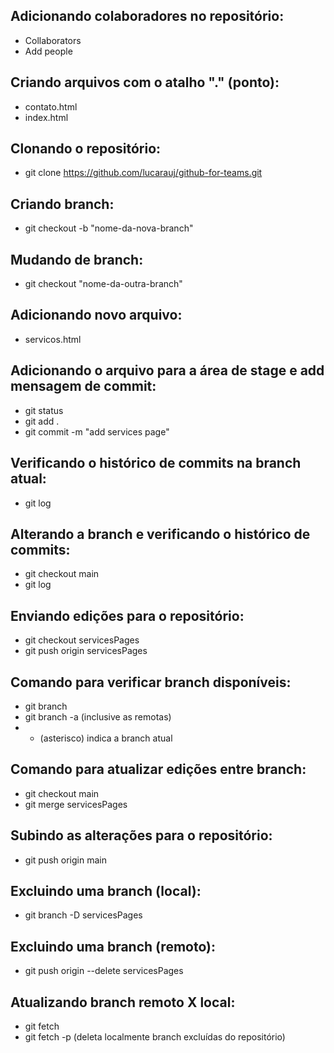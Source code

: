 ## Adicionando colaboradores no repositório:

- Collaborators
- Add people

## Criando arquivos com o atalho "." (ponto):

- contato.html
- index.html

## Clonando o repositório:

- git clone https://github.com/lucarauj/github-for-teams.git

## Criando branch:

- git checkout -b "nome-da-nova-branch"

## Mudando de branch:

- git checkout "nome-da-outra-branch"

## Adicionando novo arquivo:

- servicos.html

## Adicionando o arquivo para a área de stage e add mensagem de commit:

- git status
- git add .
- git commit -m "add services page"

## Verificando o histórico de commits na branch atual:

- git log

## Alterando a branch e verificando o histórico de commits:

- git checkout main
- git log

## Enviando edições para o repositório:

- git checkout servicesPages
- git push origin servicesPages

## Comando para verificar branch disponíveis:

- git branch
- git branch -a (inclusive as remotas)
- * (asterisco) indica a branch atual

## Comando para atualizar edições entre branch:

- git checkout main
- git merge servicesPages

## Subindo as alterações para o repositório:

- git push origin main

## Excluindo uma branch (local):

- git branch -D servicesPages

## Excluindo uma branch (remoto):

- git push origin --delete servicesPages

## Atualizando branch remoto X local:

- git fetch
- git fetch -p (deleta localmente branch excluídas do repositório)